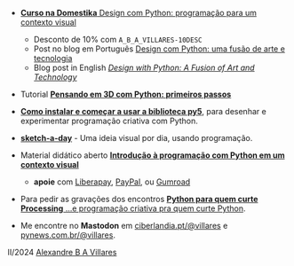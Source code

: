 
- [**Curso na Domestika** Design com Python: programação para um contexto visual](
https://www.domestika.org/pt/courses/4307-design-com-python-programacao-para-um-contexto-visual/a_b_a_villares)
  - Desconto de 10% com `A_B_A_VILLARES-10DESC `
  - Post no blog em Português [Design com Python: uma fusão de arte e tecnologia](https://www.domestika.org/pt/blog/12306-design-com-python-um-fusao-de-arte-e-tecnologia?ttag=a_b_a_villares)
  - Blog post in English [*Design with Python: A Fusion of Art and Technology*](https://www.domestika.org/pt/blog/12310-design-with-python-a-fusion-of-art-and-technology?ttag=a_b_a_villares)

- Tutorial [**Pensando em 3D com Python: primeiros passos**](https://hackmd.io/@villares/pensando-3D-python)
  
- [**Como instalar e começar a usar a biblioteca py5**](https://abav.lugaralgum.com/como-instalar-py5/), para desenhar e experimentar programação criativa com Python.

- [**sketch-a-day**](https://abav.lugaralgum.com/sketch-a-day) - Uma ideia visual por dia, usando programação.
 
- Material didático aberto [**Introdução à programação com Python em um contexto visual**](https://abav.lugaralgum.com/material-aulas/)
  - **apoie** com [Liberapay](https://liberapay.com/villares), [PayPal](https://www.paypal.com/donate/?hosted_button_id=5B4MZ78C9J724), ou [Gumroad](https://gumroad.com/villares) 

- Para pedir as gravações dos encontros [ **Python para quem curte Processing** ...e programação criativa pra quem curte Python](https://form.jotform.com/233352075438658).

- Me encontre no **Mastodon** em [ciberlandia.pt/@villares](https://ciberlandia.pt/@villares) e [pynews.com.br/@villares](https://pynews.com.br/@villares).

II/2024 [Alexandre B A Villares](https://abav.lugaralgum.com)
